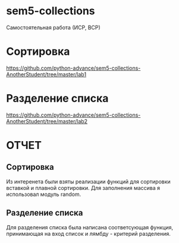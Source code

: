 # sem5-collections
Самостоятельная работа (ИСР, ВСР)

# Сортировка
https://github.com/python-advance/sem5-collections-AnotherStudent/tree/master/lab1

# Разделение списка
https://github.com/python-advance/sem5-collections-AnotherStudent/tree/master/lab2

# ОТЧЕТ
## Сортировка
Из интеренета были взяты реализации функций для сортировки вставкой и плавной сортировки.
Для заполнения массива я использовал модуль random.

## Разделение списка
Для разделения списка была написана соответсующая функция, принимающая на вход список и лямбду - критерий разделения.
